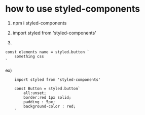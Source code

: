 # how to use styled-components

1. npm i styled-components

2. import styled from 'styled-components'

3. 
```
const elements name = styled.button `
    something css
`
```

ex) 
```
    import styled from 'styled-components'

    const Button = styled.button`
        all:unset;
        border:red 1px solid;
        padding : 5px;
        background-color : red;
    `
```



